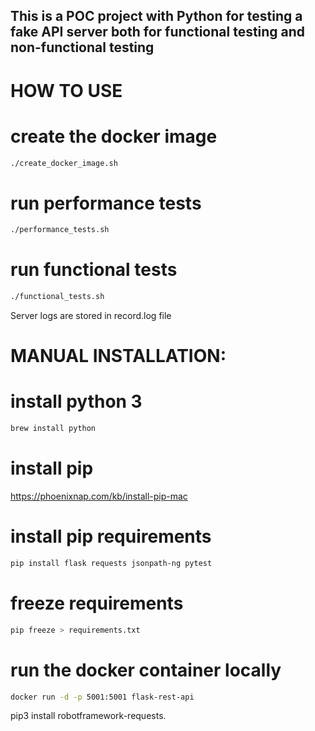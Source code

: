 ## This is a POC project with Python for testing a fake API server both for functional testing and non-functional testing
# HOW TO USE

# create the docker image

```sh
./create_docker_image.sh
```


#  run performance tests
```sh
./performance_tests.sh
```

# run functional tests
```sh
./functional_tests.sh
```

Server logs are stored in record.log file


# MANUAL INSTALLATION:



# install python 3

```sh
brew install python
```

# install pip

https://phoenixnap.com/kb/install-pip-mac


# install pip requirements
```sh
pip install flask requests jsonpath-ng pytest
```


# freeze requirements
```sh
pip freeze > requirements.txt
```



#  run the docker container locally
```sh
docker run -d -p 5001:5001 flask-rest-api
```


 pip3 install robotframework-requests.